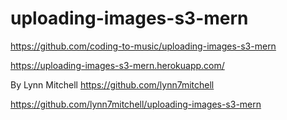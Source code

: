 # uploading-images-s3-mern

https://github.com/coding-to-music/uploading-images-s3-mern

https://uploading-images-s3-mern.herokuapp.com/

By Lynn Mitchell https://github.com/lynn7mitchell

https://github.com/lynn7mitchell/uploading-images-s3-mern
